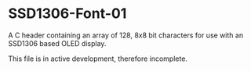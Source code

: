 # SSD1306-Font-01
A C header containing an array of 128, 8x8 bit characters for use with an SSD1306 based OLED display.

This file is in active development, therefore incomplete.
